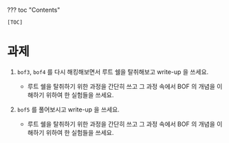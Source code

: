 ??? toc "Contents"

    [TOC]

# 과제 

1. `bof3`, `bof4` 를 다시 해킹해보면서 루트 쉘을 탈취해보고 write-up 을 쓰세요. 

    - 루트 쉘을 탈취하기 위한 과정을 간단히 쓰고 그 과정 속에서 BOF 의 개념을 이해하기 위하여 한 실험들을 쓰세요. 

2. `bof5` 를 풀어보시고 write-up 을 쓰세요. 

    - 루트 쉘을 탈취하기 위한 과정을 간단히 쓰고 그 과정 속에서 BOF 의 개념을 이해하기 위하여 한 실험들을 쓰세요. 
